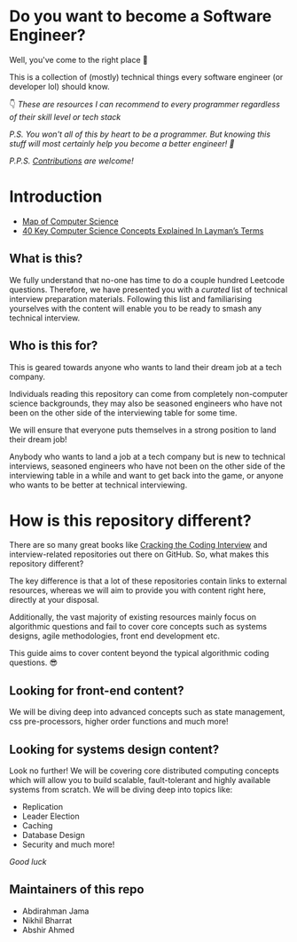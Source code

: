 # Do you want to become a Software Engineer?

Well, you've come to the right place 🤝

This is a collection of (mostly) technical things every software engineer (or developer lol) should know.

👇 _These are resources I can recommend to every programmer regardless of their skill level or tech stack_

_P.S. You won't all of this by heart to be a programmer.
But knowing this stuff will most certainly help you become a better engineer! 💪_

_P.P.S. [Contributions](CONTRIBUTING.md) are welcome!_

# Introduction

- [Map of Computer Science](https://www.youtube.com/watch?v=SzJ46YA_RaA)
- [40 Key Computer Science Concepts Explained In Layman’s Terms](http://carlcheo.com/compsci)

## What is this?

We fully understand that no-one has time to do a couple hundred Leetcode questions. Therefore, we have presented you with a _curated_ list of technical interview preparation materials. Following this list and familiarising yourselves with the content will enable you to be ready to smash any technical interview.

## Who is this for?

This is geared towards anyone who wants to land their dream job at a tech company.

Individuals reading this repository can come from completely non-computer science backgrounds, they may also be seasoned engineers who have not been on the other side of the interviewing table for some time.

We will ensure that everyone puts themselves in a strong position to land their dream job!

Anybody who wants to land a job at a tech company but is new to technical interviews, seasoned engineers who have not been on the other side of the interviewing table in a while and want to get back into the game, or anyone who wants to be better at technical interviewing.

# How is this repository different?

There are so many great books like [Cracking the Coding Interview](http://www.crackingthecodinginterview.com/) and interview-related repositories out there on GitHub. So, what makes this repository different?

The key difference is that a lot of these repositories contain links to external resources, whereas we will aim to provide you with content right here, directly at your disposal.

Additionally, the vast majority of existing resources mainly focus on algorithmic questions and fail to cover core concepts such as systems designs, agile methodologies, front end development etc.

This guide aims to cover content beyond the typical algorithmic coding questions. 😎

## Looking for front-end content?

We will be diving deep into advanced concepts such as state management, css pre-processors, higher order functions and much more!

## Looking for systems design content?

Look no further! We will be covering core distributed computing concepts which will allow you to build scalable, fault-tolerant and highly available systems from scratch. We will be diving deep into topics like:

- Replication
- Leader Election
- Caching
- Database Design
- Security and much more!

_Good luck_

## Maintainers of this repo

- Abdirahman Jama
- Nikhil Bharrat
- Abshir Ahmed
